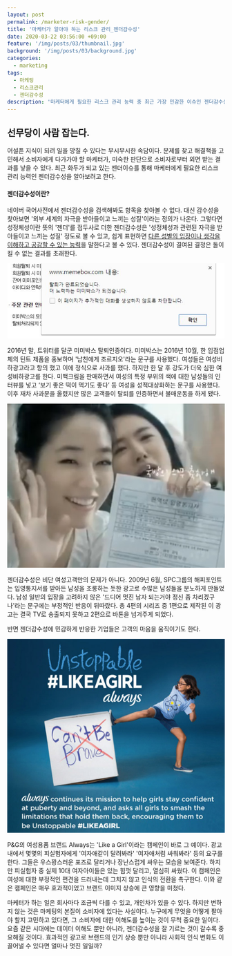 ```yaml
---
layout: post
permalink: /marketer-risk-gender/
title: '마케터가 알아야 하는 리스크 관리_젠더감수성'
date: 2020-03-22 03:56:00 +09:00
feature: '/img/posts/03/thumbnail.jpg'
background: '/img/posts/03/background.jpg'
categories:
  - marketing
tags:
  - 마케팅
  - 리스크관리
  - 젠더감수성
description: '마케터에게 필요한 리스크 관리 능력 중 최근 가장 민감한 이슈인 젠더감수성에 대해 이야기 하려한다.'
---
```


## 선무당이 사람 잡는다.

어설픈 지식이 되려 일을 망칠 수 있다는 무시무시한 속담이다. 문제를 찾고 해결책을 고민해서 소비자에게 다가가야 할 마케터가, 미숙한 판단으로 소비자로부터 외면 받는 결과를 낳을 수 있다. 최근 화두가 되고 있는 젠더이슈를 통해 마케터에게 필요한 리스크 관리 능력인 젠더감수성을 알아보려고 한다.

#### 젠더감수성이란?

네이버 국어사전에서 젠더감수성을 검색해봐도 항목을 찾아볼 수 없다. 대신 감수성을 찾아보면 '외부 세계의 자극을 받아들이고 느끼는 성질'이라는 정의가 나온다. 그렇다면 성정체성이란 뜻의 '젠더'를 접두사로 더한 젠더감수성은 '성정체성과 관련된 자극을 받아들이고 느끼는 성질' 정도로 볼 수 있고, 쉽게 표현하면 <u>다른 성별의 입장이나 생각을 이해하고 공감할 수 있는 능력</u>을 말한다고 볼 수 있다. 젠더감수성이 결여된 결정은 돌이킬 수 없는 결과를 초래한다.

![탈퇴이미지](/img/posts/03/01.jpg)

2016년 말, 트위터를 달군 미미박스 탈퇴인증이다. 미미박스는 2016년 10월, 한 입점업체의 틴트 제품을 홍보하며 '남친에게 조르지오'라는 문구를 사용했다. 여성들은 여성비하광고라고 항의 했고 이에 정식으로 사과를 했다. 하지만 한 달 후 강도가 더욱 심한 여성비하광고를 한다. 미백크림을 판매하면서 여성의 특정 부위의 색에 대한 남성들의 인터뷰를 넣고 ‘보기 좋은 떡이 먹기도 좋다’ 등 여성을 성적대상화하는 문구를 사용했다. 이후 재차 사과문을 올렸지만 많은 고객들이 탈퇴를 인증하면서 불매운동을 하게 됐다. 

![국방의의무이미지](/img/posts/03/02.jpg)

젠더감수성은 비단 여성고객만의 문제가 아니다. 2009년 6월, SPC그룹의 해피포인트는 입영통지서를 받아든 남성을 조롱하는 듯한 광고로 수많은 남성들을 분노하게 만들었다. 남성 일반의 입장을 고려하지 않은 '드디어 멋진 남자 되는거야 정신 좀 차리겠구나'라는 문구에는 부정적인 반응이 뒤따랐다. 총 4편의 시리즈 중 1편으로 제작된 이 광고는 결국 TV로 송출되지 못하고 2편으로 바톤을 넘겨주게 되었다. 

반면 젠더감수성에 민감하게 반응한 기업들은 고객의 마음을 움직이기도 한다.

![피앤지이미지](/img/posts/03/03.jpg)

P&G의 여성용품 브랜드 Always는 'Like a Girl'이라는 캠페인이 바로 그 예이다. 광고 내에서 몇몇의 피실험자에게 '여자애같이 달려봐라' '여자애처럼 싸워봐라' 등의 요구를 한다. 그들은 우스꽝스러운 포즈로 달리거나 장난스럽게 싸우는 모습을 보여준다. 하지만 피실험자 중 실제 10대 여자아이들은 있는 힘껏 달리고, 열심히 싸웠다. 이 캠페인은 여성에 대한 부정적인 편견을 드러내는데 그치지 않고 인식의 전환을 촉구한다. 이와 같은 캠페인은 매우 효과적이었고 브랜드 이미지 상승에 큰 영향을 미쳤다.

마케터가 하는 일은 회사마다 조금씩 다를 수 있고, 개인차가 있을 수 있다. 하지만 변하지 않는 것은 마케팅의 본질이 소비자에 있다는 사실이다. 누구에게 무엇을 어떻게 팔아야 할지 고민하고 있다면, 그 소비자에 대한 이해도를 높이는 것이 무척 중요한 일이다. 요즘 같은 시대에는 데이터 이해도 뿐만 아니라, 젠더감수성을 잘 기르는 것이 갈수록 중요해질 것이다. 효과적인 광고로 브랜드의 인기 상승 뿐만 아니라 사회적 인식 변화도 이끌어낼 수 있다면 얼마나 멋진 일일까?